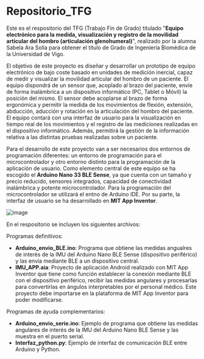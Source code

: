 # Repositorio_TFG
Este es el respositorio del TFG (Trabajo Fin de Grado) titulado "**Equipo electrónico para la medida, visualización y registro de la movilidad articular del hombro (articulación glenohumeral)**", realizado por la alumna Sabela Ara Solla para obtener el título de Grado de Ingeniería Biomédica de la Universidad de Vigo.

El objetivo de este proyecto es diseñar y desarrollar un prototipo de equipo electrónico de bajo coste basado en unidades de medición inercial, capaz de medir y visualizar la movilidad articular del hombro de un paciente. 
El equipo dispondrá de un sensor que, acoplado al brazo del paciente, envíe de forma inalámbrica a un dispositivo informático (PC, Tablet o Móvil) la posición del mismo. El sensor debe acoplarse al brazo de forma ergonómica y permitir la medida de los movimientos de flexión, extensión, abducción, aducción y rotación en la articulación del hombro del paciente.
El equipo contará con una interfaz de usuario para la visualización en tiempo real de los movimientos y el registro de las mediciones realizadas en el dispositivo informático. Además, permitirá la gestión de la información relativa a las distintas pruebas realizadas sobre un paciente.

Para el desarrollo de este proyecto van a ser necesarios dos entornos de programación diferentes: un entorno de programación para el microcontrolador y otro entorno distinto para la programación de la aplicación de usuario. Como elemento central de este equipo se ha escogido el **Arduino Nano 33 BLE Sense**, ya que cuenta con un tamaño y precio reducido, sensores integrados, capacidad de conectividad inalámbrica y potente microcontrolador. Para la programación del microcontrolador se utilizará el entno de Arduino IDE. Por su parte, la interfaz de usuario se ha desarrollado en **MIT App Inventor**. 

![image](https://github.com/sabelaara/Repositorio_TFG/assets/107039635/993d577c-fa00-4bd5-bc13-0b23d14ffe4d)

En el respositorio se incluyen los siguientes archivos:

Programas definitivos:
  - **Arduino_envio_BLE.ino**: Programa que obtiene las medidas angualres de interés de la IMU del Arduino Nano BLE Sense (dispositivo periférico) y las envía mediante BLE a un dispositivo central. 
  - **IMU_APP.aia**: Proyecto de aplicación Android realizado con MIT App Inventor que tiene como función establecer la conexión mediante BLE con el dispositivo periférico, recibir las medidas angulares y procesarlas para convertirlas en ángulos interpretables por el personal médico. Este proyecto debe importarse en la plataforma de MIT App Inventor para poder modificarse. 

Programas de ayuda complementarios:  
  - **Arduino_envio_serie.ino**: Ejemplo de programa que obtiene las medidas angulares de interés de la IMU del Arduino Nano BLE Sense y las muestra en el puerto serial.
  - **Interfaz_python.py**: Ejemplo de interfaz de comunicación BLE entre Arduino y Python. 
